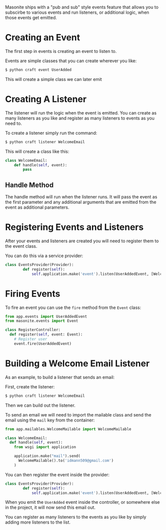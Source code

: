 Masonite ships with a "pub and sub" style events feature that allows you to subscirbe to various events and run listeners, or additional logic, when those events get emitted.

# Creating an Event

The first step in events is creating an event to listen to.

Events are simple classes that you can create wherever you like:

```python
$ python craft event UserAdded
```

This will create a simple class we can later emit

# Creating A Listener

The listener will run the logic when the event is emitted. You can create as many listeners as you like and register as many listeners to events as you need to.

To create a listener simply run the command:

```python
$ python craft listener WelcomeEmail
```

This will create a class like this:

```python
class WelcomeEmail:
    def handle(self, event):
        pass
```

## Handle Method

The handle method will run when the listener runs. It will pass the event as the first parameter and any additional arguments that are emitted from the event as additional parameters.

# Registering Events and Listeners

After your events and listeners are created you will need to register them to the event class.

You can do this via a service provider:

```python
class EventsProvider(Provider):
		def register(self):
    		self.application.make('event').listen(UserAddedEvent, [WelcomeListener])
```

# Firing Events

To fire an event you can use the `fire` method from the `Event` class:

```python
from app.events import UserAddedEvent
from masonite.events import Event

class RegisterController:
  def register(self, event: Event):
    # Register user
    event.fire(UserAddedEvent)
```

# Building a Welcome Email Listener

As an example, to build a listener that sends an email:

First, create the listener:

```python
$ python craft listener WelcomeEmail
```

Then we can build out the listener. 

To send an email we will need to import the mailable class and send the email using the `mail` key from the container:

```python
from app.mailables.WelcomeMailable import WelcomeMailable

class WelcomeEmail:
  def handle(self, event):
    from wsgi import application

    application.make("mail").send(
      WelcomeMailable().to('idmann509@gmail.com')
    )
```

You can then register the event inside the provider:

```python
class EventsProvider(Provider):
		def register(self):
    		self.application.make('event').listen(UserAddedEvent, [WelcomeListener])
```

When you emit the `UserAdded` event inside the controller, or somewhere else in the project, it will now send this email out.

You can register as many listeners to the events as you like by simply adding more listeners to the list.
